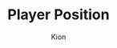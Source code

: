 ---
index : 9
author : Kion
title : Player Position
slug : gtk-astroids
source : https://github.com/kion-dgl/DashGL-GTK-Astroids-Tutorial/tree/master/09_Player_Position
length : 18
---
